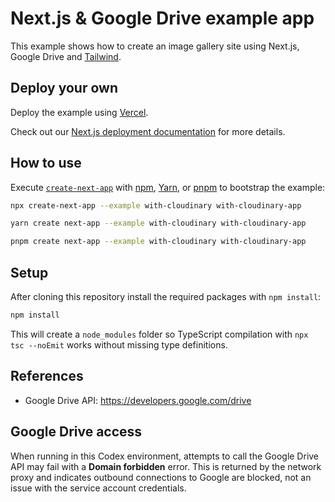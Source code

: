 # Next.js & Google Drive example app

This example shows how to create an image gallery site using Next.js, Google Drive and [Tailwind](https://tailwindcss.com).

## Deploy your own

Deploy the example using [Vercel](https://vercel.com?utm_source=github&utm_medium=readme&utm_campaign=next-example).

Check out our [Next.js deployment documentation](https://nextjs.org/docs/deployment) for more details.

## How to use

Execute [`create-next-app`](https://github.com/vercel/next.js/tree/canary/packages/create-next-app) with [npm](https://docs.npmjs.com/cli/init), [Yarn](https://yarnpkg.com/lang/en/docs/cli/create/), or [pnpm](https://pnpm.io) to bootstrap the example:

```bash
npx create-next-app --example with-cloudinary with-cloudinary-app
```

```bash
yarn create next-app --example with-cloudinary with-cloudinary-app
```

```bash
pnpm create next-app --example with-cloudinary with-cloudinary-app
```

## Setup

After cloning this repository install the required packages with `npm install`:

```bash
npm install
```

This will create a `node_modules` folder so TypeScript compilation with `npx tsc --noEmit` works without missing type definitions.

## References

- Google Drive API: https://developers.google.com/drive

## Google Drive access

When running in this Codex environment, attempts to call the Google Drive API may fail with a **Domain forbidden** error. This is returned by the network proxy and indicates outbound connections to Google are blocked, not an issue with the service account credentials.

